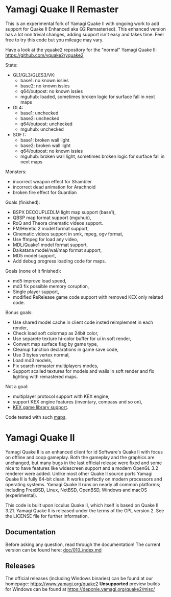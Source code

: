 # Yamagi Quake II Remaster

This is an experimental fork of Yamagi Quake II with ongoing work to add
support for Quake II Enhanced aka Q2 Remaster(ed). This enhanced version
has a lot non trivial changes, adding support isn't easy and takes time.
Feel free to try this code but you mileage may vary.

Have a look at the yquake2 repository for the "normal" Yamagi Quake II:
https://github.com/yquake2/yquake2

State:
 * GL1/GL3/GLES3/VK:
   * base1: no known issies
   * base2: no known issies
   * q64/outpost: no known issies
   * mguhub: loaded, sometimes broken logic for surface fall in next maps
 * GL4:
   * base1: unchecked
   * base2: unchecked
   * q64/outpost: unchecked
   * mguhub: unchecked
 * SOFT:
   * base1: broken wall light
   * base2: broken wall light
   * q64/outpost: no known issies
   * mguhub: broken wall light, sometimes broken logic for surface fall in next maps

Monsters:
  * incorrect weapon effect for Shambler
  * incorrect dead animation for Arachnoid
  * broken fire effect for Guardian

Goals (finished):
  * BSPX DECOUPLEDLM light map support (base1),
  * QBSP map format support (mguhub),
  * RoQ and Theora cinematic videos support.
  * FM/Heretic 2 model format support,
  * Cinematic videos support in smk, mpeg, ogv format,
  * Use ffmpeg for load any video,
  * MDL/Quake1 model format support,
  * Daikatana model/wal/map format support,
  * MD5 model support,
  * Add debug progress loading code for maps.

Goals (none of it finished):
  * md5 improve load speed,
  * md3 fix possible memory coruption,
  * Single player support,
  * modified ReRelease game code support with removed KEX only related code.

Bonus goals:
  * Use shared model cache in client code insted reimplemnet in each render,
  * Check load soft colormap as 24bit color,
  * Use separete texture hi-color buffer for ui in soft render,
  * Convert map surface flag by game type,
  * Cleanup function declarations in game save code,
  * Use 3 bytes vertex normal,
  * Load md3 models,
  * Fix search remaster multiplayers modes,
  * Support scalled textures for models and walls in soft render and fix
    lighting with remastered maps.

Not a goal:
  * multiplayer protocol support with KEX engine,
  * support KEX engine features (inventary, compass and so on),
  * [KEX game library support](https://github.com/id-Software/quake2-rerelease-dll).

Code tested with such [maps](doc/100_tested_maps.md).

# Yamagi Quake II


Yamagi Quake II is an enhanced client for id Software's Quake
II with focus on offline and coop gameplay. Both the gameplay and the graphics
are unchanged, but many bugs in the last official release were fixed and some
nice to have features like widescreen support and a modern OpenGL 3.2 renderer
were added. Unlike most other Quake II source ports Yamagi Quake II is fully 64-bit
clean. It works perfectly on modern processors and operating systems. Yamagi
Quake II runs on nearly all common platforms; including FreeBSD, Linux, NetBSD,
OpenBSD, Windows and macOS (experimental).

This code is built upon Icculus Quake II, which itself is based on Quake II
3.21. Yamagi Quake II is released under the terms of the GPL version 2. See the
LICENSE file for further information.

## Documentation

Before asking any question, read through the documentation! The current
version can be found here: [doc/010_index.md](doc/010_index.md)

## Releases

The official releases (including Windows binaries) can be found at our
homepage: https://www.yamagi.org/quake2
**Unsupported** preview builds for Windows can be found at
https://deponie.yamagi.org/quake2/misc/
